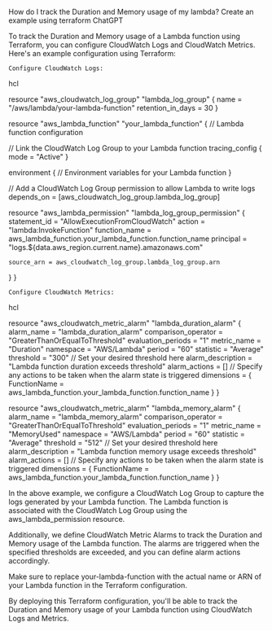How do I track the Duration and Memory usage of my lambda? Create an example using terraform
ChatGPT

To track the Duration and Memory usage of a Lambda function using Terraform, you can configure CloudWatch Logs and CloudWatch Metrics. Here's an example configuration using Terraform:

    Configure CloudWatch Logs:

hcl

resource "aws_cloudwatch_log_group" "lambda_log_group" {
  name              = "/aws/lambda/your-lambda-function"
  retention_in_days = 30
}

resource "aws_lambda_function" "your_lambda_function" {
  // Lambda function configuration

  // Link the CloudWatch Log Group to your Lambda function
  tracing_config {
    mode = "Active"
  }

  environment {
    // Environment variables for your Lambda function
  }

  // Add a CloudWatch Log Group permission to allow Lambda to write logs
  depends_on = [aws_cloudwatch_log_group.lambda_log_group]

  resource "aws_lambda_permission" "lambda_log_group_permission" {
    statement_id  = "AllowExecutionFromCloudWatch"
    action        = "lambda:InvokeFunction"
    function_name = aws_lambda_function.your_lambda_function.function_name
    principal     = "logs.${data.aws_region.current.name}.amazonaws.com"

    source_arn = aws_cloudwatch_log_group.lambda_log_group.arn
  }
}

    Configure CloudWatch Metrics:

hcl

resource "aws_cloudwatch_metric_alarm" "lambda_duration_alarm" {
  alarm_name          = "lambda_duration_alarm"
  comparison_operator = "GreaterThanOrEqualToThreshold"
  evaluation_periods  = "1"
  metric_name         = "Duration"
  namespace           = "AWS/Lambda"
  period              = "60"
  statistic           = "Average"
  threshold           = "300" // Set your desired threshold here
  alarm_description   = "Lambda function duration exceeds threshold"
  alarm_actions       = [] // Specify any actions to be taken when the alarm state is triggered
  dimensions = {
    FunctionName = aws_lambda_function.your_lambda_function.function_name
  }
}

resource "aws_cloudwatch_metric_alarm" "lambda_memory_alarm" {
  alarm_name          = "lambda_memory_alarm"
  comparison_operator = "GreaterThanOrEqualToThreshold"
  evaluation_periods  = "1"
  metric_name         = "MemoryUsed"
  namespace           = "AWS/Lambda"
  period              = "60"
  statistic           = "Average"
  threshold           = "512" // Set your desired threshold here
  alarm_description   = "Lambda function memory usage exceeds threshold"
  alarm_actions       = [] // Specify any actions to be taken when the alarm state is triggered
  dimensions = {
    FunctionName = aws_lambda_function.your_lambda_function.function_name
  }
}

In the above example, we configure a CloudWatch Log Group to capture the logs generated by your Lambda function. The Lambda function is associated with the CloudWatch Log Group using the aws_lambda_permission resource.

Additionally, we define CloudWatch Metric Alarms to track the Duration and Memory usage of the Lambda function. The alarms are triggered when the specified thresholds are exceeded, and you can define alarm actions accordingly.

Make sure to replace your-lambda-function with the actual name or ARN of your Lambda function in the Terraform configuration.

By deploying this Terraform configuration, you'll be able to track the Duration and Memory usage of your Lambda function using CloudWatch Logs and Metrics.
